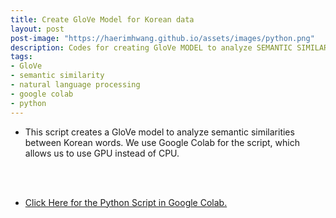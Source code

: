 ```yaml
---
title: Create GloVe Model for Korean data
layout: post
post-image: "https://haerimhwang.github.io/assets/images/python.png"
description: Codes for creating GloVe MODEL to analyze SEMANTIC SIMILARITIES between Korean words
tags:
- GloVe 
- semantic similarity
- natural language processing
- google colab
- python
---
```


* This script creates a GloVe model to analyze semantic similarities between Korean words. We use Google Colab for the script, which allows us to use GPU instead of CPU. 
<br>
<br>

* [Click Here for the Python Script in Google Colab.](https://colab.research.google.com/drive/1I_0PoUTyZ-vyYJ7jwVzK0TdX0jNEc0sG?usp=sharing)
